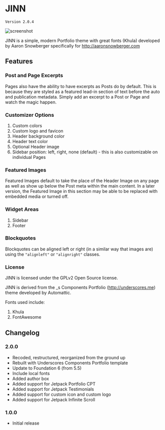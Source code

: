 # JINN

`Version 2.0.4`

![screenshot](https://cloud.githubusercontent.com/assets/6644259/22168820/d1c1c7c0-dfb2-11e6-8bbe-b455cecc9b91.png)

JINN is a simple, modern Portfolio theme with great fonts (Khula) developed by Aaron Snowberger specifically for http://aaronsnowberger.com

## Features

### Post and Page Excerpts

Pages also have the ability to have excerpts as Posts do by default. This is because they are styled as a featured lead-in section of text before the auto and publication metadata. Simply add an excerpt to a Post or Page and watch the magic happen.

### Customizer Options

1. Custom colors
2. Custom logo and favicon
3. Header background color
4. Header text color
5. Optional Header image
6. Sidebar position: left, right, none (default) - this is also customizable on individual Pages

### Featured Images

Featured Images default to take the place of the Header Image on any page as well as show up below the Post meta within the main content. In a later version, the Featured Image in this section may be able to be replaced with embedded media or turned off.

### Widget Areas

1. Sidebar
2. Footer

### Blockquotes

Blockquotes can be aligned left or right (in a similar way that images are) using the `"alignleft"` or `"alignright"` classes.

### License

JINN is licensed under the GPLv2 Open Source license.

JINN is derived from the _s Components Portfolio (http://underscores.me) theme developed by Automattic.

Fonts used include:

1. Khula
2. FontAwesome

## Changelog

### 2.0.0

* Recoded, restructured, reorganized from the ground up
* Rebuilt with Underscores Components Portfolio template
* Update to Foundation 6 (from 5.5)
* Include local fonts
* Added author box
* Added support for Jetpack Portfolio CPT
* Added support for Jetpack Testimonials
* Added support for custom icon and custom logo
* Added support for Jetpack Infinite Scroll

### 1.0.0

* Initial release
